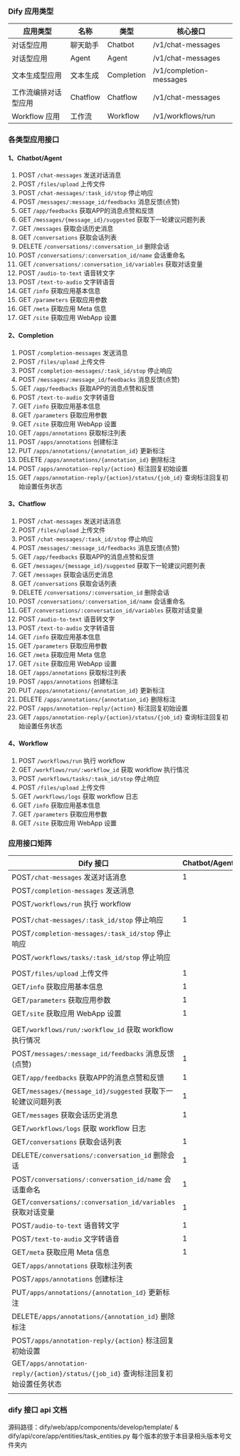 ### Dify 应用类型


| 应用类型             | 名称     | 类型       | 核心接口                |
| -------------------- | -------- | ---------- | ----------------------- |
| 对话型应用           | 聊天助手 | Chatbot    | /v1/chat-messages       |
| 对话型应用           | Agent    | Agent      | /v1/chat-messages       |
| 文本生成型应用       | 文本生成 | Completion | /v1/completion-messages |
| 工作流编排对话型应用 | Chatflow | Chatflow   | /v1/chat-messages       |
| Workflow 应用        | 工作流   | Workflow   | /v1/workflows/run       |

### 各类型应用接口

#### 1、Chatbot/Agent

1. POST `/chat-messages` 发送对话消息
2. POST `/files/upload` 上传文件
3. POST `/chat-messages/:task_id/stop` 停止响应
4. POST `/messages/:message_id/feedbacks` 消息反馈(点赞)
5. GET `/app/feedbacks` 获取APP的消息点赞和反馈
6. GET `/messages/{message_id}/suggested` 获取下一轮建议问题列表
7. GET `/messages` 获取会话历史消息
8. GET `/conversations` 获取会话列表
9. DELETE `/conversations/:conversation_id` 删除会话
10. POST `/conversations/:conversation_id/name` 会话重命名
11. GET `/conversations/:conversation_id/variables` 获取对话变量
12. POST `/audio-to-text` 语音转文字
13. POST `/text-to-audio` 文字转语音
14. GET `/info` 获取应用基本信息
15. GET `/parameters` 获取应用参数
16. GET `/meta` 获取应用 Meta 信息
17. GET `/site` 获取应用 WebApp 设置

#### 2、Completion

1. POST `/completion-messages` 发送消息
2. POST `/files/upload` 上传文件
3. POST `/completion-messages/:task_id/stop` 停止响应
4. POST `/messages/:message_id/feedbacks` 消息反馈(点赞)
5. GET `/app/feedbacks` 获取APP的消息点赞和反馈
6. POST `/text-to-audio` 文字转语音
7. GET `/info` 获取应用基本信息
8. GET `/parameters` 获取应用参数
9. GET `/site` 获取应用 WebApp 设置
10. GET `/apps/annotations` 获取标注列表
11. POST `/apps/annotations` 创建标注
12. PUT `/apps/annotations/{annotation_id}` 更新标注
13. DELETE `/apps/annotations/{annotation_id}` 删除标注
14. POST `/apps/annotation-reply/{action}` 标注回复初始设置
15. GET `/apps/annotation-reply/{action}/status/{job_id}` 查询标注回复初始设置任务状态

#### 3、Chatflow

1. POST `/chat-messages` 发送对话消息
2. POST `/files/upload` 上传文件
3. POST `/chat-messages/:task_id/stop` 停止响应
4. POST `/messages/:message_id/feedbacks` 消息反馈(点赞)
5. GET `/app/feedbacks` 获取APP的消息点赞和反馈
6. GET `/messages/{message_id}/suggested` 获取下一轮建议问题列表
7. GET `/messages` 获取会话历史消息
8. GET `/conversations` 获取会话列表
9. DELETE `/conversations/:conversation_id` 删除会话
10. POST `/conversations/:conversation_id/name` 会话重命名
11. GET `/conversations/:conversation_id/variables` 获取对话变量
12. POST `/audio-to-text` 语音转文字
13. POST `/text-to-audio` 文字转语音
14. GET `/info` 获取应用基本信息
15. GET `/parameters` 获取应用参数
16. GET `/meta` 获取应用 Meta 信息
17. GET `/site` 获取应用 WebApp 设置
18. GET `/apps/annotations` 获取标注列表
19. POST `/apps/annotations` 创建标注
20. PUT `/apps/annotations/{annotation_id}` 更新标注
21. DELETE `/apps/annotations/{annotation_id}` 删除标注
22. POST `/apps/annotation-reply/{action}` 标注回复初始设置
23. GET `/apps/annotation-reply/{action}/status/{job_id}` 查询标注回复初始设置任务状态

#### 4、Workflow

1. POST `/workflows/run` 执行 workflow
2. GET `/workflows/run/:workflow_id` 获取 workflow 执行情况
3. POST `/workflows/tasks/:task_id/stop` 停止响应
4. POST `/files/upload` 上传文件
5. GET `/workflows/logs` 获取 workflow 日志
6. GET `/info` 获取应用基本信息
7. GET `/parameters` 获取应用参数
8. GET `/site` 获取应用 WebApp 设置

### 应用接口矩阵


| Dify 接口                                                                         | Chatbot/Agent | Completion | Chatflow | Workflow | SDK 对应函数                         |
| --------------------------------------------------------------------------------- | ------------- | ---------- | -------- | -------- | ------------------------------------ |
| POST`/chat-messages` 发送对话消息                                                 | 1             |            | 1        |          | Run/RunBlock                         |
| POST`/completion-messages` 发送消息                                               |               | 1          |          |          |                                      |
| POST`/workflows/run` 执行 workflow                                                |               |            |          | 1        |                                      |
|                                                                                   |               |            |          |          |                                      |
| POST`/chat-messages/:task_id/stop` 停止响应                                       | 1             |            | 1        |          | Stop                                 |
| POST`/completion-messages/:task_id/stop` 停止响应                                 |               | 1          |          |          |                                      |
| POST`/workflows/tasks/:task_id/stop` 停止响应                                     |               |            |          | 1        |                                      |
|                                                                                   |               |            |          |          |                                      |
| POST`/files/upload` 上传文件                                                      | 1             | 1          | 1        | 1        | UploadFile                           |
| GET`/info` 获取应用基本信息                                                       | 1             | 1          | 1        | 1        | AppInfo                              |
| GET`/parameters` 获取应用参数                                                     | 1             | 1          | 1        | 1        | AppParameter                         |
| GET`/site` 获取应用 WebApp 设置                                                   | 1             | 1          | 1        | 1        | AppSite                              |
|                                                                                   |               |            |          |          |                                      |
| GET`/workflows/run/:workflow_id` 获取 workflow 执行情况                           |               |            |          | 1        | Status                               |
| POST`/messages/:message_id/feedbacks` 消息反馈(点赞)                              | 1             | 1          | 1        |          | MsgFeedback                          |
| GET`/app/feedbacks` 获取APP的消息点赞和反馈                                       | 1             | 1          | 1        |          | AppFeedback                          |
| GET`/messages/{message_id}/suggested` 获取下一轮建议问题列表                      | 1             |            | 1        |          | SuggestQuestionList                  |
| GET`/messages` 获取会话历史消息                                                   | 1             |            | 1        |          | History/HistoryPro                   |
| GET`/workflows/logs` 获取 workflow 日志                                           |               |            |          | 1        | Logs                                 |
| GET`/conversations` 获取会话列表                                                  | 1             |            | 1        |          | ConversationList/ConversationListPro |
| DELETE`/conversations/:conversation_id` 删除会话                                  | 1             |            | 1        |          | ConversationDel                      |
| POST`/conversations/:conversation_id/name` 会话重命名                             | 1             |            | 1        |          | ConversationRename                   |
| GET`/conversations/:conversation_id/variables` 获取对话变量                       | 1             |            | 1        |          | ConversationVars                     |
| POST`/audio-to-text` 语音转文字                                                   | 1             |            | 1        |          | AudioToText                          |
| POST`/text-to-audio` 文字转语音                                                   | 1             | 1          | 1        |          | TextToAudio                          |
| GET`/meta` 获取应用 Meta 信息                                                     | 1             |            | 1        |          | AppMeta                              |
| GET`/apps/annotations` 获取标注列表                                               |               | 1          | 1        |          | AnnotationList                       |
| POST`/apps/annotations` 创建标注                                                  |               | 1          | 1        |          | AnnotationCreate                     |
| PUT`/apps/annotations/{annotation_id}` 更新标注                                   |               | 1          | 1        |          | AnnotationUpdate                     |
| DELETE`/apps/annotations/{annotation_id}` 删除标注                                |               | 1          | 1        |          | AnnotationDel                        |
| POST`/apps/annotation-reply/{action}` 标注回复初始设置                            |               | 1          | 1        |          | AnnotationReplySetting               |
| GET`/apps/annotation-reply/{action}/status/{job_id}` 查询标注回复初始设置任务状态 |               | 1          | 1        |          | AnnotationReplySettingJobStatus      |
|                                                                                   |               |            |          |          |                                      |

### dify 接口 api 文档

源码路径：dify/web/app/components/develop/template/ & dify/api/core/app/entities/task_entities.py
每个版本的放于本目录相头版本号文件夹内
